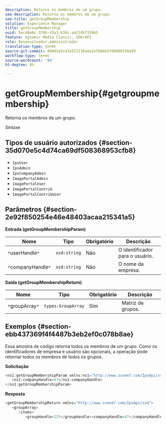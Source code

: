 ```yaml
---
description: Retorna os membros de um grupo.
seo-description: Retorna os membros de um grupo.
seo-title: getGroupMembership
solution: Experience Manager
title: getGroupMembership
uuid: 5ec48e8c-378b-43a3-b3dc-aa21dbf339b5
feature: Dynamic Media Classic, SDK/API
role: Desenvolvedor,Administrador
translation-type: tm+mt
source-git-commit: 469d1a5c43a972116a8a2efb0de5708800130a99
workflow-type: tm+mt
source-wordcount: '94'
ht-degree: 0%

---
```



# getGroupMembership{#getgroupmembership}

Retorna os membros de um grupo.

Sintaxe

## Tipos de usuário autorizados {#section-35d070e5c4d74ca69df508368953cfb8}

* `IpsUser`
* `IpsAdmin`
* `IpsCompanyAdmin`
* `ImagePortalAdmin`
* `ImagePortalUser`
* `ImagePortalContrib`
* `ImagePortalContribUser`

## Parâmetros {#section-2e92f850254e46e48403acaa215341a5}

**Entrada (getGroupMembershipParam)**

| Nome | Tipo | Obrigatório | Descrição |
|---|---|---|---|
| `*`userHandle`*` | `xsd:string` | Não | O identificador para o usuário. |
| `*`companyHandle`*` | `xsd:string` | Não | O nome da empresa. |

**Saída (getGroupMembershipReturn)**

| Nome | Tipo | Obrigatório | Descrição |
|---|---|---|---|
| `*`groupArray`*` | `types:GroupArray` | Sim | Matriz de grupos. |

## Exemplos {#section-ebb437369f4f4487b3eb2ef0c078b8ae}

Essa amostra de código retorna todos os membros de um grupo. Como os identificadores de empresa e usuário são opcionais, a operação pode retornar todos os membros de todos os grupos.

**Solicitação**

```java
<ns1:getGroupMembershipParam xmlns:ns1="http://www.scene7.com/IpsApi/xsd">
   <ns1:companyHandle>47</ns1:companyHandle>
</ns1:getGroupMembershipParam>
```

**Resposta**

```java
<getGroupMembershipReturn xmlns="http://www.scene7.com/IpsApi/xsd">
   <groupArray>
      <items>
         <groupHandle>225</groupHandle><companyHandle>47</companyHandle><name>MyGroup</name><isSystemDefined>false</isSystemDefined></items></groupArray></getGroupMembershipReturn>
```

